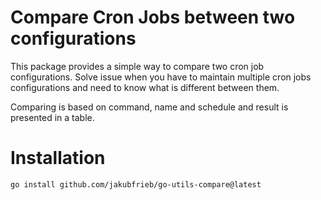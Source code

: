 # Compare Cron Jobs between two configurations

This package provides a simple way to compare two cron job configurations. Solve issue when you have to maintain
multiple cron jobs configurations and need to know what is different between them.

Comparing is based on command, name and schedule and result is presented in a table.

# Installation

```bash
go install github.com/jakubfrieb/go-utils-compare@latest
```

